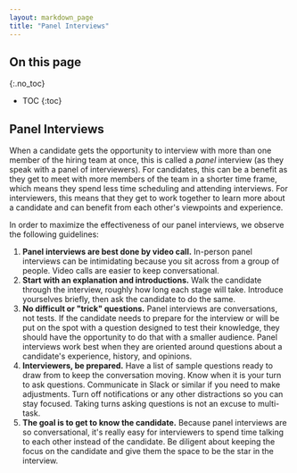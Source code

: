 ```yaml
---
layout: markdown_page
title: "Panel Interviews"
---
```


## On this page
{:.no_toc}

- TOC
{:toc}

## Panel Interviews<a name="panel-interviews"></a>

When a candidate gets the opportunity to interview with more than one member of
the hiring team at once, this is called a _panel_ interview (as they speak with
a panel of interviewers). For candidates, this can be a benefit as they get to
meet with more members of the team in a shorter time frame, which means they
spend less time scheduling and attending interviews. For interviewers, this
means that they get to work together to learn more about a candidate and can
benefit from each other's viewpoints and experience.

In order to maximize the effectiveness of our panel interviews, we observe the
following guidelines:

1. **Panel interviews are best done by video call.** In-person panel interviews
   can be intimidating because you sit across from a group of people. Video
   calls are easier to keep conversational.
1. **Start with an explanation and introductions.** Walk the candidate through
   the interview, roughly how long each stage will take. Introduce yourselves
   briefly, then ask the candidate to do the same.
1. **No difficult or "trick" questions.** Panel interviews are conversations,
   not tests. If the candidate needs to prepare for the interview or will be put
   on the spot with a question designed to test their knowledge, they should
   have the opportunity to do that with a smaller audience. Panel interviews
   work best when they are oriented around questions about a candidate's
   experience, history, and opinions.
1. **Interviewers, be prepared.** Have a list of sample questions ready to draw
   from to keep the conversation moving. Know when it is your turn to ask
   questions. Communicate in Slack or similar if you need to make adjustments.
   Turn off notifications or any other distractions so you can stay focused.
   Taking turns asking questions is not an excuse to multi-task.
1. **The goal is to get to know the candidate.** Because panel interviews are so
   conversational, it's really easy for interviewers to spend time talking to
   each other instead of the candidate. Be diligent about keeping the focus on
   the candidate and give them the space to be the star in the interview.

